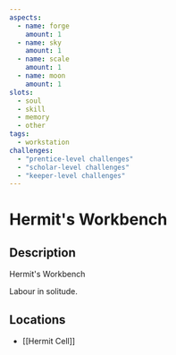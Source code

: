 ```yaml
---
aspects: 
  - name: forge
    amount: 1
  - name: sky
    amount: 1
  - name: scale
    amount: 1
  - name: moon
    amount: 1
slots:
  - soul
  - skill
  - memory
  - other
tags:
  - workstation
challenges:
  - "prentice-level challenges"
  - "scholar-level challenges"
  - "keeper-level challenges"
---
```


# Hermit's Workbench

## Description
Hermit's Workbench

Labour in solitude.
## Locations
- [[Hermit Cell]]